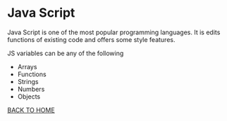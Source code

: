 # Java Script

Java Script is one of the most popular programming languages. It is edits functions of existing code and offers some style features.

JS variables can be any of the following

* Arrays
* Functions
* Strings
* Numbers
* Objects

[BACK TO HOME](https://folksmash.github.io/reading-notes/)